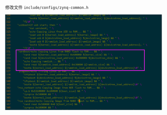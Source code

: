 修改文件 `include/configs/zynq-common.h`

![title](https://raw.githubusercontent.com/standardzero/picture2/master/gitnote/2019/06/03/zynq-1559564160070.png)